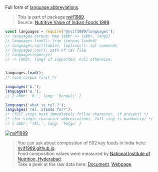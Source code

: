 Full form of [language abbreviations].
> This is part of package [nvif1989].<br>
> Source: [Nutritive Value of Indian Foods 1989].


```javascript
const languages = require('@nvif1989/languages');
// languages.corpus: Map {abbr => {abbr, lang}}
// languages.load(): true (corpus loaded)
// languages.sql([table], [options]): sql commands
// languages.csv(): path of csv file
// languages(<query>)
// -> {abbr, lang} if supported, null otherwise.


languages.load();
/* load corpus first */

languages('b.');
languages('B.');
// { abbr: 'B.', lang: 'Bengali' }

languages('what is tel.?');
languages('Tel. stands for?');
/* (full stops must immediately follow character, if present) */
/* (for single character abbreviations, full stop is mandatory) */
// { abbr: 'Tel.', lang: 'Telgu' }
```


[![nvif1989](https://i.imgur.com/mGVou5c.png)](https://www.npmjs.com/package/nvif1989)
> You can ask about composition of 592 key foods in India here: [nvif1989.github.io].<br>
> Food composition values were measured by [National Institute of Nutrition, Hyderabad].<br>
> Take a peek at the raw data here: [Document], [Webpage].

[nvif1989]: https://www.npmjs.com/package/nvif1989
[Nutritive Value of Indian Foods 1989]: https://www.icmr.nic.in/content/nutritive-value-indian-foods-nvif-c-gopalan-b-v-rama-sastri-sc-balasubramanian-revised
[language abbreviations]: https://github.com/nvif1989/languages/blob/master/index.csv
[nvif1989.github.io]: https://nvif1989.github.io
[National Institute of Nutrition, Hyderabad]: https://www.nin.res.in/
[Document]: https://docs.google.com/spreadsheets/d/1C_4ueQcejgpl7ZtsknSU4ebXP4WIj37UG02BDzA28Ns/edit?usp=sharing
[Webpage]: https://docs.google.com/spreadsheets/d/e/2PACX-1vRcvpeU_qzsIUgYo6aWYoeEXehB4AZhxyDodF6AkRPvg5cUrhTv3uMVtDeWtSu_LuUDVtLO7ADAHdzi/pubhtml
